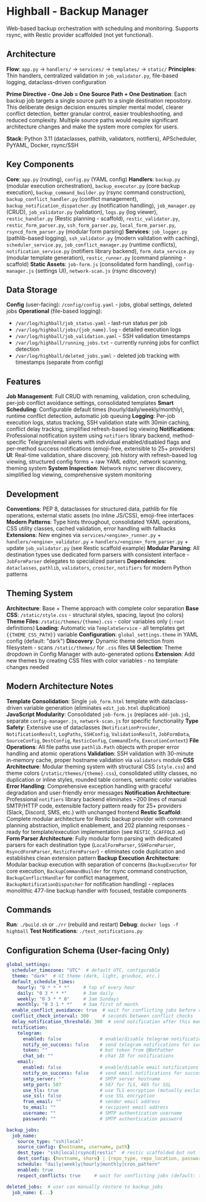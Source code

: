 # Highball - Backup Manager

Web-based backup orchestration with scheduling and monitoring. Supports rsync, with Restic provider scaffolded (not yet functional).

## Architecture

**Flow**: `app.py` → `handlers/` → `services/` → `templates/` → `static/`
**Principles**: Thin handlers, centralized validation in `job_validator.py`, file-based logging, dataclass-driven configuration

**Prime Directive - One Job = One Source Path + One Destination**: Each backup job targets a single source path to a single destination repository. This deliberate design decision ensures simpler mental model, clearer conflict detection, better granular control, easier troubleshooting, and reduced complexity. Multiple source paths would require significant architecture changes and make the system more complex for users.

**Stack**: Python 3.11 (dataclasses, pathlib, validators, notifiers), APScheduler, PyYAML, Docker, rsync/SSH

## Key Components

**Core**: `app.py` (routing), `config.py` (YAML config)
**Handlers**: `backup.py` (modular execution orchestration), `backup_executor.py` (core backup execution), `backup_command_builder.py` (rsync command construction), `backup_conflict_handler.py` (conflict management), `backup_notification_dispatcher.py` (notification handling), `job_manager.py` (CRUD), `job_validator.py` (validation), `logs.py` (log viewer), `restic_handler.py` (Restic planning - scaffold), `restic_validator.py`, `restic_form_parser.py`, `ssh_form_parser.py`, `local_form_parser.py`, `rsyncd_form_parser.py` (modular form parsing)
**Services**: `job_logger.py` (pathlib-based logging), `ssh_validator.py` (modern validation with caching), `scheduler_service.py`, `job_conflict_manager.py` (runtime conflicts), `notification_service.py` (notifiers library backend), `form_data_service.py` (modular template generation), `restic_runner.py` (command planning - scaffold)
**Static Assets**: `job-form.js` (consolidated form handling), `config-manager.js` (settings UI), `network-scan.js` (rsync discovery)

## Data Storage

**Config** (user-facing): `/config/config.yaml` - jobs, global settings, deleted jobs
**Operational** (file-based logging):
- `/var/log/highball/job_status.yaml` - last-run status per job  
- `/var/log/highball/jobs/{job_name}.log` - detailed execution logs
- `/var/log/highball/job_validation.yaml` - SSH validation timestamps
- `/var/log/highball/running_jobs.txt` - currently running jobs for conflict detection
- `/var/log/highball/deleted_jobs.yaml` - deleted job tracking with timestamps (separate from config)

## Features

**Job Management**: Full CRUD with renaming, validation, cron scheduling, per-job conflict avoidance settings, consolidated templates
**Smart Scheduling**: Configurable default times (hourly/daily/weekly/monthly), runtime conflict detection, automatic job queuing
**Logging**: Per-job execution logs, status tracking, SSH validation state with 30min caching, conflict delay tracking, simplified refresh-based log viewing
**Notifications**: Professional notification system using `notifiers` library backend, method-specific Telegram/email alerts with individual enabled/disabled flags and per-method success notifications (emoji-free, extensible to 25+ providers)
**UI**: Real-time validation, share discovery, job history with refresh-based log viewing, structured config forms + raw YAML editor, network scanning, theming system
**System Inspection**: Network rsync server discovery, simplified log viewing, comprehensive system monitoring

## Development

**Conventions**: PEP 8, dataclasses for structured data, pathlib for file operations, external static assets (no inline JS/CSS), emoji-free interfaces
**Modern Patterns**: Type hints throughout, consolidated YAML operations, CSS utility classes, cached validation, error handling with fallbacks
**Extensions**: New engines via `services/<engine>_runner.py` + `handlers/<engine>_validator.py` + `handlers/<engine>_form_parser.py` + update `job_validator.py` (see Restic scaffold example)
**Modular Parsing**: All destination types use dedicated form parsers with consistent interface - `JobFormParser` delegates to specialized parsers
**Dependencies**: `dataclasses`, `pathlib`, `validators`, `croniter`, `notifiers` for modern Python patterns

## Theming System

**Architecture**: Base + Theme approach with complete color separation
**Base CSS**: `/static/style.css` - structural styles, spacing, layout (no colors)  
**Theme Files**: `/static/themes/{theme}.css` - color variables only (`:root` definitions)
**Loading**: Automatic via `TemplateService` - all templates get `{{THEME_CSS_PATH}}` variable
**Configuration**: `global_settings.theme` in YAML config (default: "dark")
**Discovery**: Dynamic theme detection from filesystem - scans `/static/themes/` for `.css` files
**UI Selection**: Theme dropdown in Config Manager with auto-generated options
**Extension**: Add new themes by creating CSS files with color variables - no template changes needed

## Modern Architecture Notes

**Template Consolidation**: Single `job_form.html` template with dataclass-driven variable generation (eliminates `edit_job.html` duplication)
**JavaScript Modularity**: Consolidated `job-form.js` (replaces `add-job.js`), separate `config-manager.js`, `network-scan.js` for specific functionality
**Type Safety**: Extensive use of dataclasses (`NotificationProvider`, `NotificationResult`, `LogPaths`, `SSHConfig`, `ValidationResult`, `JobFormData`, `SourceConfig`, `DestConfig`, `ResticConfig`, `CommandInfo`, `ExecutionContext`)
**File Operations**: All file paths use `pathlib.Path` objects with proper error handling and atomic operations
**Validation**: SSH validation with 30-minute in-memory cache, proper hostname validation via `validators` module
**CSS Architecture**: Modular theming system with structural CSS (`style.css`) and theme colors (`/static/themes/{theme}.css`), consolidated utility classes, no duplication or inline styles, rounded table corners, semantic color variables
**Error Handling**: Comprehensive exception handling with graceful degradation and user-friendly error messages
**Notification Architecture**: Professional `notifiers` library backend eliminates ~200 lines of manual SMTP/HTTP code, extensible factory pattern ready for 25+ providers (Slack, Discord, SMS, etc.) with unchanged frontend
**Restic Scaffold**: Complete modular architecture for Restic backup provider with command planning abstraction, implicit enablement, and 202 planning responses - ready for template/execution implementation (see `RESTIC_SCAFFOLD.md`)
**Form Parser Architecture**: Fully modular form parsing with dedicated parsers for each destination type (`LocalFormParser`, `SSHFormParser`, `RsyncdFormParser`, `ResticFormParser`) - eliminates code duplication and establishes clean extension pattern
**Backup Execution Architecture**: Modular backup execution with separation of concerns (`BackupExecutor` for core execution, `BackupCommandBuilder` for rsync command construction, `BackupConflictHandler` for conflict management, `BackupNotificationDispatcher` for notification handling) - replaces monolithic 477-line backup handler with focused, testable components

## Commands

**Run**: `./build.sh` or `./rr` (rebuild and restart)
**Debug**: `docker logs -f highball`
**Test Notifications**: `./test_notifications.py`

## Configuration Schema (User-facing Only)

```yaml
global_settings:
  scheduler_timezone: "UTC"  # default UTC, configurable
  theme: "dark"  # UI theme (dark, light, gruvbox, etc.)
  default_schedule_times:
    hourly: "0 * * * *"     # top of every hour
    daily: "0 3 * * *"      # 3am daily
    weekly: "0 3 * * 0"     # 3am Sundays
    monthly: "0 3 1 * *"    # 3am first of month
  enable_conflict_avoidance: true  # wait for conflicting jobs before running
  conflict_check_interval: 300     # seconds between conflict checks
  delay_notification_threshold: 300  # send notification after this many seconds delay
  notification:
    telegram:
      enabled: false              # enable/disable telegram notifications
      notify_on_success: false    # send telegram notifications for successful jobs
      token: ""                   # bot token from @BotFather
      chat_id: ""                 # chat ID for notifications
    email:
      enabled: false              # enable/disable email notifications
      notify_on_success: false    # send email notifications for successful jobs
      smtp_server: ""             # SMTP server hostname
      smtp_port: 587              # 587 for TLS, 465 for SSL
      use_tls: true               # use TLS encryption (mutually exclusive with SSL)
      use_ssl: false              # use SSL encryption
      from_email: ""              # sender email address
      to_email: ""                # recipient email address
      username: ""                # SMTP authentication username
      password: ""                # SMTP authentication password

backup_jobs:
  job_name:
    source_type: "ssh|local"
    source_config: {hostname, username, path}
    dest_type: "ssh|local|rsyncd|restic"  # restic scaffolded but not functional
    dest_config: {hostname, share} | {repo_type, repo_location, password}  # explicit destinations
    schedule: "daily|weekly|hourly|monthly|cron_pattern"
    enabled: true
    respect_conflicts: true     # wait for conflicting jobs (default: true)

deleted_jobs:  # user can manually restore to backup_jobs
  job_name: {...}
```

